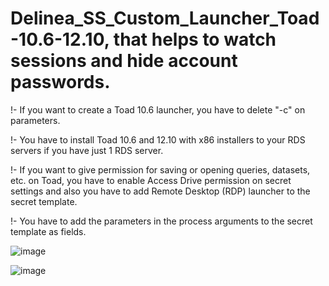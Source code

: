 # Delinea_SS_Custom_Launcher_Toad-10.6-12.10, that helps to watch sessions and hide account passwords.

!- If you want to create a Toad 10.6 launcher, you have to delete "-c" on parameters.

!- You have to install Toad 10.6 and 12.10 with x86 installers to your RDS servers if you have just 1 RDS server.

!- If you want to give permission for saving or opening queries, datasets, etc. on Toad, you have to enable Access Drive permission on secret settings and also you have to add Remote Desktop (RDP) launcher to the secret template.

!- You have to add the parameters in the process arguments to the secret template as fields.


![image](https://github.com/t0neex/Delinea_SS_Custom_Launcher_Toad-10.6-12.10/assets/100233276/75b9f657-6ef8-48ef-a722-3acfb995d03e)

![image](https://github.com/t0neex/Delinea_SS_Custom_Launcher_Toad-10.6-12.10/assets/100233276/42f8d764-87b4-4a2a-9932-d8a9e551498f)
